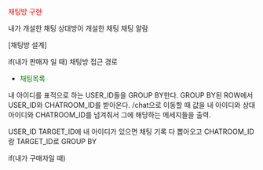 <span style="color:red">채팅방 구현</span>

내가 개설한 채팅
상대방이 개설한 채팅
채팅 알람

[채팅방 설계]

if(내가 판매자 일 때)
채팅방 접근 경로
* <span style="color:green">채팅목록</span>

내 아이디를 표적으로 하는 USER_ID들을 GROUP BY한다.
GROUP BY된 ROW에서 USER_ID와 CHATROOM_ID를 받아온다.
/chat으로 이동할 때 값을
내 아이디와 상대 아이디와 CHATROOM_ID를 넘겨줘서
그에 해당하는 메세지들을 출력.

USER_ID TARGET_ID에 내 아이디가 있으면
채팅 기록 다 뽑아오고 CHATROOM_ID랑 TARGET_ID로 GROUP BY

if(내가 구매자일 때)